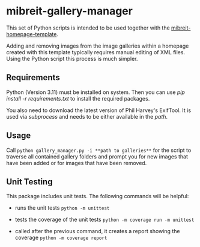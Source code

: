 # mibreit-gallery-manager

This set of Python scripts is intended to be used together with the [mibreit-homepage-template](https://github.com/MichaelBreitung/mibreit-homepage-template). 

Adding and removing images from the image galleries within a homepage created with this template typically requires manual editing of XML files. Using the Python script this process is much simpler.

## Requirements

Python (Version 3.11) must be installed on system. Then you can use *pip install -r requirements.txt* to install the required packages. 

You also need to download the latest version of Phil Harvey's ExifTool. It is used via *subprocess* and needs to be either available in the *path*.

## Usage

Call ``python gallery_manager.py -i **path to galleries**`` for the script to traverse all contained gallery folders and prompt you for new images that have been added or for images that have been removed.

## Unit Testing

This package includes unit tests. The following commands will be helpful:

- runs the unit tests 
``python -m unittest``

- tests the coverage of the unit tests
``python -m coverage run -m unittest``

- called after the previous command, it creates a report showing the coverage
``python -m coverage report``